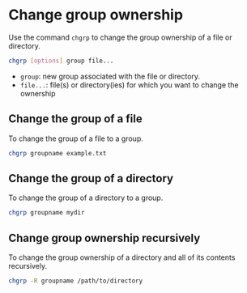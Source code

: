 # Change group ownership

Use the command `chgrp` to change the group ownership of a file or directory.

```sh
chgrp [options] group file...
```

- `group`: new group associated with the file or directory.
- `file...`: file(s) or directory(ies) for which you want to change the ownership

## Change the group of a file

To change the group of a file to a group.

```sh
chgrp groupname example.txt
```

## Change the group of a directory

To change the group of a directory to a group.

```sh
chgrp groupname mydir
```

## Change group ownership recursively

To change the group ownership of a directory and all of its contents recursively.

```sh
chgrp -R groupname /path/to/directory
```
